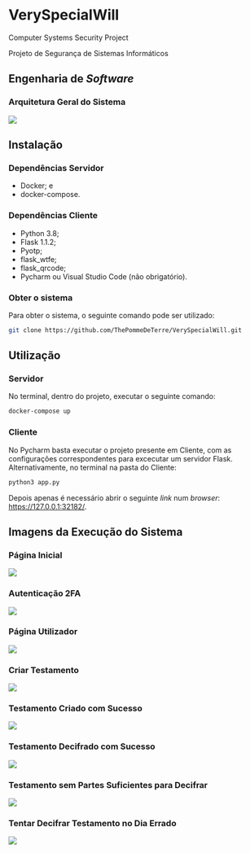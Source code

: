 # VerySpecialWill
Computer Systems Security Project

Projeto de Segurança de Sistemas Informáticos 

## Engenharia de _Software_
### Arquitetura Geral do Sistema
![](https://i.imgur.com/HeGHyzb.png)

## Instalação

### Dependências Servidor 
- Docker; e
- docker-compose.
### Dependências Cliente
- Python 3.8;
- Flask 1.1.2;
- Pyotp;
- flask_wtfe;
- flask_qrcode;
- Pycharm ou Visual Studio Code (não obrigatório).

### Obter o sistema
Para obter o sistema, o seguinte comando pode ser utilizado:
```bash
git clone https://github.com/ThePommeDeTerre/VerySpecialWill.git
```

## Utilização
### Servidor
No terminal, dentro do projeto, executar o seguinte comando:
```bash
docker-compose up
```

### Cliente
No Pycharm basta executar o projeto presente em Cliente, com as configurações correspondentes para excecutar um servidor Flask.
Alternativamente, no terminal na pasta do Cliente:
```bash
python3 app.py
```
Depois apenas é necessário abrir o seguinte _link_ num _browser_: https://127.0.0.1:32182/.

## Imagens da Execução do Sistema
### Página Inicial
![](https://i.imgur.com/io8EiXN.png)
### Autenticação 2FA
![](https://i.imgur.com/EQ8NVem.png)
### Página Utilizador
![](https://i.imgur.com/FA7i7zJ.png)
### Criar Testamento
![](https://i.imgur.com/DrmHYcx.png)
### Testamento Criado com Sucesso
![](https://i.imgur.com/HiawrrR.png)
### Testamento Decifrado com Sucesso
![](https://i.imgur.com/YRHYXNf.png)
### Testamento sem Partes Suficientes para Decifrar
![](https://i.imgur.com/3xYxVgy.png)

### Tentar Decifrar Testamento no Dia Errado
![](https://i.imgur.com/7nrjGu0.jpg)